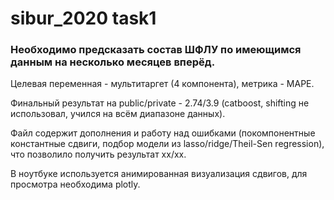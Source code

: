 # sibur_2020 task1

### Необходимо предсказать состав ШФЛУ по имеющимся данным на несколько месяцев вперёд.
Целевая переменная - мультитаргет (4 компонента), метрика - MAPE.

Финальный результат на public/private - 2.74/3.9 (catboost, shifting не использовал, учился на всём диапазоне данных).

Файл содержит дополнения и работу над ошибками (покомпонентные константные сдвиги, подбор модели из lasso/ridge/Theil-Sen regression), что позволило получить результат xx/xx.

В ноутбуке используется анимированная визуализация сдвигов, для просмотра необходима plotly.

